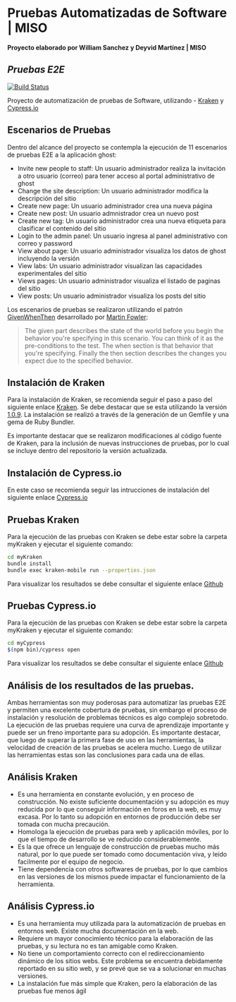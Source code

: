 # Pruebas Automatizadas de Software | MISO
**Proyecto elaborado por William Sanchez y Deyvid Martínez | MISO**
## _Pruebas E2E_
[![Build Status](https://travis-ci.org/joemccann/dillinger.svg?branch=master)](https://travis-ci.org/joemccann/dillinger)

Proyecto de automatización de pruebas de Software, utilizando - [Kraken] y [Cypress.io]



## Escenarios de Pruebas

Dentro del alcance del proyecto se contempla la ejecución de 11 escenarios de pruebas E2E a la aplicación ghost:

- Invite new people to staff: Un usuario administrador realiza la invitación a otro usuario (correo) para tener acceso al portal administrativo de ghost
- Change the site description: Un usuario administrador modifica la descripción del sitio
- Create new page: Un usuario administrador crea una nueva página
- Create new post: Un usuario admnistrador crea un nuevo post
- Create new tag: Un usuario administrador crea una nueva etiqueta para clasificar el contenido del sitio
- Login to the admin panel: Un usuario ingresa al panel administrativo con correo y password
- View about page: Un usuario administrador visualiza los datos de ghost incluyendo la versión
- View labs: Un usuario administrador visualizan las capacidades experimentales del sitio
- Views pages: Un usuario administrador visualiza el listado de paginas del sitio
- View posts: Un usuario administrador visualiza los posts del sitio

Los escenarios de pruebas se realizaron utilizando el patrón [GivenWhenThen] desarrollado por  [Martin Fowler]:

> The given part describes the state of the world before you begin the behavior you're specifying in this scenario. You can think of it as the pre-conditions to the test.
> The when section is that behavior that you're specifying.
> Finally the then section describes the changes you expect due to the specified behavior.

## Instalación de Kraken

Para la instalación de Kraken, se recomienda seguir el paso a paso del siguiente enlace [Kraken](https://github.com/TheSoftwareDesignLab/KrakenMobile). Se debe destacar que se esta utilizando la versión [1.0.9](https://github.com/TheSoftwareDesignLab/KrakenMobile/tree/1.0.9). La instalación se realizó a través de la generación de un Gemfile y una gema de Ruby Bundler.

Es importante destacar que se realizaron modificaciones al código fuente de Kraken, para la inclusión de nuevas instrucciones de pruebas, por lo cual se incluye dentro del repositorio la versión actualizada.

## Instalación de Cypress.io

En este caso se recomienda seguir las intrucciones de instalación del siguiente enlace [Cypress.io](https://docs.cypress.io/guides/getting-started/installing-cypress.html)

## Pruebas Kraken

Para la ejecución de las pruebas con Kraken se debe estar sobre la carpeta myKraken y ejecutar el siguiente comando:
```sh
cd myKraken
bundle install
bundle exec kraken-mobile run --properties.json
```

Para visualizar los resultados se debe consultar el siguiente enlace [Github](https://github.com/deyvidm18/pruebas-automatizadas/tree/main/myKraken/reports)

## Pruebas Cypress.io

Para la ejecución de las pruebas con Kraken se debe estar sobre la carpeta myKraken y ejecutar el siguiente comando:
```sh
cd myCypress
$(npm bin)/cypress open 
```

Para visualizar los resultados se debe consultar el siguiente enlace [Github](https://github.com/deyvidm18/pruebas-automatizadas/tree/main/myCypress/cypress/videos)


## Análisis de los resultados de las pruebas.

Ambas herramientas son muy poderosas para automatizar las pruebas E2E y permiten una excelente cobertura de pruebas, sin embargo el proceso de instalación y resolución de problemas técnicos es algo complejo sobretodo. La ejecución de las pruebas requiere una curva de aprendizaje importante y puede ser un freno importante para su adopción. Es importante destacar, que luego de superar la primera fase de uso en las herramientas, la velocidad de creación de las pruebas se acelera mucho. Luego de utilizar las herramientas estas son las conclusiones para cada una de ellas.

## Análisis Kraken
- Es una herramienta en constante evolución, y en proceso de construcción. No existe suficiente documentación y su adopción es muy reducida por lo que conseguir información en foros en la web, es muy excasa. Por lo tanto su adopción en entornos de producción debe ser tomada con mucha precaución.
- Homologa la ejecución de pruebas para web y aplicación móviles, por lo que el tiempo de desarrollo se ve reducido considerablemente.
- Es la que ofrece un lenguaje de construcción de pruebas mucho más natural, por lo que puede ser tomado como documentación viva, y leído facilmente por el equipo de negocio.
- Tiene dependencia con otros softwares de pruebas, por lo que cambios en las versiones de los mismos puede impactar el funcionamiento de la herramienta.

## Análisis Cypress.io
- Es una herramienta muy utilizada para la automatización de pruebas en entornos web. Existe mucha documentación en la web.
- Requiere un mayor conocimiento técnico para la elaboración de las pruebas, y su lectura no es tan amigable como Kraken.
- No tiene un comportamiento correcto con el redireccionamiento dinámico de los sitios webs. Este problema se encuentra debidamente reportado en su sitio web, y se prevé que se va a solucionar en muchas versiones.
- La instalación fue más simple que Kraken, pero la elaboración de las pruebas fue menos ágil



[//]: # (These are reference links used in the body of this note and get stripped out when the markdown processor does its job. There is no need to format nicely because it shouldn't be seen. Thanks SO - http://stackoverflow.com/questions/4823468/store-comments-in-markdown-syntax)

   [Kraken]:<https://github.com/TheSoftwareDesignLab/KrakenMobile>
   [Cypress.io]:<https://www.cypress.io>
   [dill]: <https://github.com/joemccann/dillinger>
   [git-repo-url]: <https://github.com/joemccann/dillinger.git>
   [martin fowler]: <https://martinfowler.com/>
   [givenwhenthen]: <https://martinfowler.com/bliki/GivenWhenThen.html#:~:text=Given%2DWhen%2DThen%20is%20a,%2DDriven%20Development%20(BDD)>
   [markdown-it]: <https://github.com/markdown-it/markdown-it>
   [Ace Editor]: <http://ace.ajax.org>
   [node.js]: <http://nodejs.org>
   [Twitter Bootstrap]: <http://twitter.github.com/bootstrap/>
   [jQuery]: <http://jquery.com>
   [@tjholowaychuk]: <http://twitter.com/tjholowaychuk>
   [express]: <http://expressjs.com>
   [AngularJS]: <http://angularjs.org>
   [Gulp]: <http://gulpjs.com>

   [PlDb]: <https://github.com/joemccann/dillinger/tree/master/plugins/dropbox/README.md>
   [PlGh]: <https://github.com/joemccann/dillinger/tree/master/plugins/github/README.md>
   [PlGd]: <https://github.com/joemccann/dillinger/tree/master/plugins/googledrive/README.md>
   [PlOd]: <https://github.com/joemccann/dillinger/tree/master/plugins/onedrive/README.md>
   [PlMe]: <https://github.com/joemccann/dillinger/tree/master/plugins/medium/README.md>
   [PlGa]: <https://github.com/RahulHP/dillinger/blob/master/plugins/googleanalytics/README.md>
